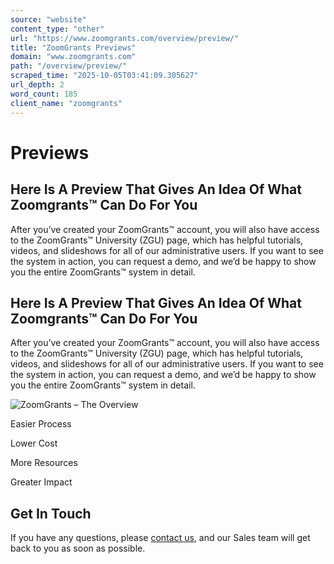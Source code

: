 ```yaml
---
source: "website"
content_type: "other"
url: "https://www.zoomgrants.com/overview/preview/"
title: "ZoomGrants Previews"
domain: "www.zoomgrants.com"
path: "/overview/preview/"
scraped_time: "2025-10-05T03:41:09.305627"
url_depth: 2
word_count: 185
client_name: "zoomgrants"
---
```


# Previews

## Here Is A Preview That Gives An Idea Of What Zoomgrants™ Can Do For You

After you’ve created your ZoomGrants™ account, you will also have access to the ZoomGrants™ University (ZGU) page, which has helpful tutorials, videos, and slideshows for all of our administrative users. If you want to see the system in action, you can request a demo, and we’d be happy to show you the entire ZoomGrants™ system in detail.

## Here Is A Preview That Gives An Idea Of What Zoomgrants™ Can Do For You

After you’ve created your ZoomGrants™ account, you will also have access to the ZoomGrants™ University (ZGU) page, which has helpful tutorials, videos, and slideshows for all of our administrative users. If you want to see the system in action, you can request a demo, and we’d be happy to show you the entire ZoomGrants™ system in detail.

![ZoomGrants – The Overview](https://www.zoomgrants.com/wp-content/uploads/2023/06/Screenshot-23.png)

Easier Process

Lower Cost 

More Resources

Greater Impact

## Get In Touch

If you have any questions, please [contact us](https://www.zoomgrants.com/about-us/contact-sales/), and our Sales team will get back to you as soon as possible.